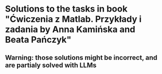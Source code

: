 # Solutions to the tasks in book "Ćwiczenia z Matlab. Przykłady i zadania by Anna Kamińska and Beata Pańczyk"

## Warning: those solutions might be incorrect, and are partialy solved with LLMs
